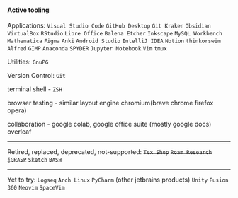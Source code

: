 #### Active tooling

Applications:
`Visual Studio Code`
`GitHub Desktop`
`Git Kraken`
`Obsidian`
`VirtualBox`
`RStudio`
`Libre Office`
`Balena Etcher`
`Inkscape`
`MySQL Workbench`
`Mathematica`
`Figma`
`Anki`
`Android Studio`
`IntelliJ IDEA`
`Notion`
`thinkorswim`
`Alfred`
`GIMP`
`Anaconda`
`SPYDER`
`Jupyter Notebook`
`Vim`
`tmux`

Utilities:
`GnuPG`

Version Control:
`Git`

terminal shell - `ZSH`

browser testing - similar layout engine chromium(brave chrome firefox opera)

collaboration - google colab, google office suite (mostly google docs) overleaf



---

Retired, replaced, deprecated, not-supported: 
~~`Tex Shop`~~ ~~`Roam Research`~~ ~~`jGRASP`~~ ~~`Sketch`~~ ~~`BASH`~~

---

Yet to try:
`Logseq`
`Arch Linux`
`PyCharm` (other jetbrains products)
`Unity`
`Fusion 360`
`Neovim`
`SpaceVim`


